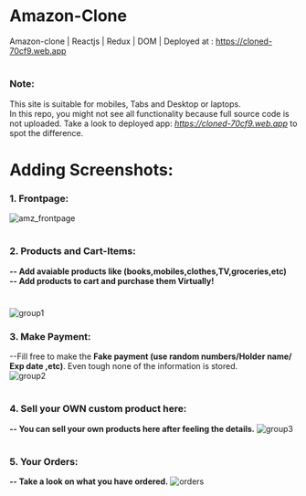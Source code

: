 # Amazon-Clone
Amazon-clone | Reactjs | Redux | DOM | Deployed at : https://cloned-70cf9.web.app

#
### Note:
This site is suitable for mobiles, Tabs and Desktop or laptops.<br>
In this repo, you might not see all functionality because full source code is not uploaded. Take a look to deployed app: <i>https://cloned-70cf9.web.app</i> to spot the difference.

#
# Adding Screenshots: 
### 1. Frontpage:
![amz_frontpage](https://user-images.githubusercontent.com/68990620/108316275-b6e5e780-71e2-11eb-89b5-5f37ef0dc16d.png)

#
### 2. Products and Cart-Items: <br>
<b>-- Add avaiable products like (books,mobiles,clothes,TV,groceries,etc)</b> <br>
<b>-- Add products to cart and purchase them Virtually!</b>
#
![group1](https://user-images.githubusercontent.com/68990620/108316616-252aaa00-71e3-11eb-8418-1eb83401701f.png)

### 3. Make Payment:
--Fill free to make the <b>Fake payment (use random numbers/Holder name/ Exp date ,etc)</b>. Even tough none of the information is stored.<br>
![group2](https://user-images.githubusercontent.com/68990620/108316879-805c9c80-71e3-11eb-87b7-2fbf504fed85.png)

#
### 4. Sell your OWN custom product here:
<b>-- You can sell your own products here after feeling the details.</b>
![group3](https://user-images.githubusercontent.com/68990620/108365211-f4676680-721c-11eb-859e-8754134a23aa.png)

#
### 5. Your Orders:
<b>-- Take a look on what you have ordered.</b>
![orders](https://user-images.githubusercontent.com/68990620/108365240-fd583800-721c-11eb-9347-ef63e503ae54.png)

#
